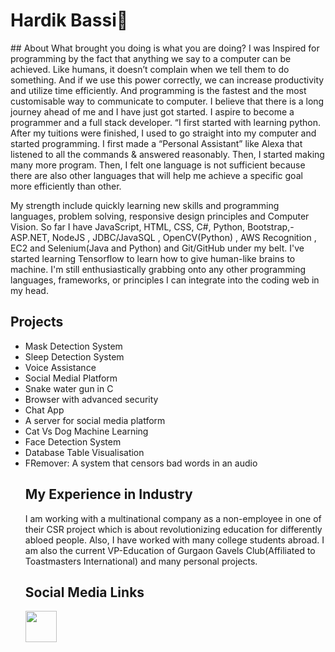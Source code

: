 <h1>Hardik Bassi🚀</h1>
## About
What brought you doing is what you are doing? I was Inspired for programming by the fact that anything we say to a computer can be achieved. Like humans, it doesn’t complain when we tell them to do something. And if we use this power correctly, we can increase productivity and utilize time efficiently.  And programming is the fastest and the most customisable way to communicate to computer. I believe that there is a long journey ahead of me and I have just got started. I aspire to become a programmer and a full stack developer. “I first started with learning python. After my tuitions were finished, I used to go straight into my computer and started programming. I first made a “Personal Assistant” like Alexa that listened to all the commands & answered reasonably. Then, I started making many more program. Then, I felt one language is not sufficient because there are also other languages that will help me achieve a specific goal more efficiently than other.

My strength include quickly learning new skills and programming languages, problem solving, responsive design principles and Computer Vision. So far I have JavaScript, HTML, CSS, C#, Python, Bootstrap,- ASP.NET, NodeJS , JDBC/JavaSQL , OpenCV(Python) , AWS Recognition , EC2  and Selenium(Java and Python) and Git/GitHub under my belt. I've started learning Tensorflow to learn how to give human-like brains to machine. I'm still enthusiastically grabbing onto any other programming languages, frameworks, or principles I can integrate into the coding web in my head.

## Projects
<ul>
 <li>
   Mask Detection System
 <li>
   Sleep Detection System 
 <li>
   Voice Assistance
 <li>
   Social Medial Platform
 <li>
   Snake water gun in C
  <li>
   Browser with advanced security
  <li>
   Chat App
  <li>
   A server for social media platform
  <li>Cat Vs Dog Machine Learning 
  <li>  Face Detection System  
  <li> Database Table Visualisation
   <li> FRemover: A system that censors bad words in an audio
 </ol>
 

## My Experience in Industry

I am working with a multinational company as a non-employee in one of their CSR project which is about revolutionizing education for differently abloed people. Also, I have worked with many college students abroad. I am also the current VP-Education of Gurgaon Gavels Club(Affiliated to Toastmasters International) and many personal projects.

## Social Media Links
<a href="https://www.linkedin.com/in/hardik-bassi-168930222/"><img src="https://cdn.pixabay.com/photo/2017/08/22/11/56/linked-in-2668700_960_720.png" width="50px" height="50px"></a>
